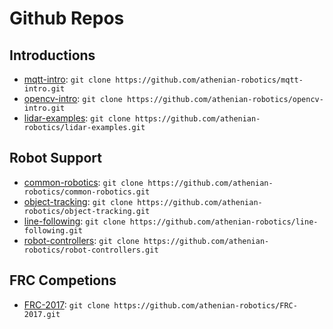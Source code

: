 # Github Repos

## Introductions

* [mqtt-intro](https://github.com/athenian-robotics/mqtt-intro):
`git clone https://github.com/athenian-robotics/mqtt-intro.git`
* [opencv-intro](https://github.com/athenian-robotics/opencv-intro):
`git clone https://github.com/athenian-robotics/opencv-intro.git`
* [lidar-examples](https://github.com/athenian-robotics/lidar-examples):
`git clone https://github.com/athenian-robotics/lidar-examples.git`

## Robot Support

* [common-robotics](https://github.com/athenian-robotics/common-robotics):
`git clone https://github.com/athenian-robotics/common-robotics.git`
* [object-tracking](https://github.com/athenian-robotics/object-tracking):
`git clone https://github.com/athenian-robotics/object-tracking.git`
* [line-following](https://github.com/athenian-robotics/line-following):
`git clone https://github.com/athenian-robotics/line-following.git`
* [robot-controllers](https://github.com/athenian-robotics/robot-controllers):
`git clone https://github.com/athenian-robotics/robot-controllers.git`

## FRC Competions

* [FRC-2017](https://github.com/athenian-robotics/FRC-2017):
`git clone https://github.com/athenian-robotics/FRC-2017.git`
